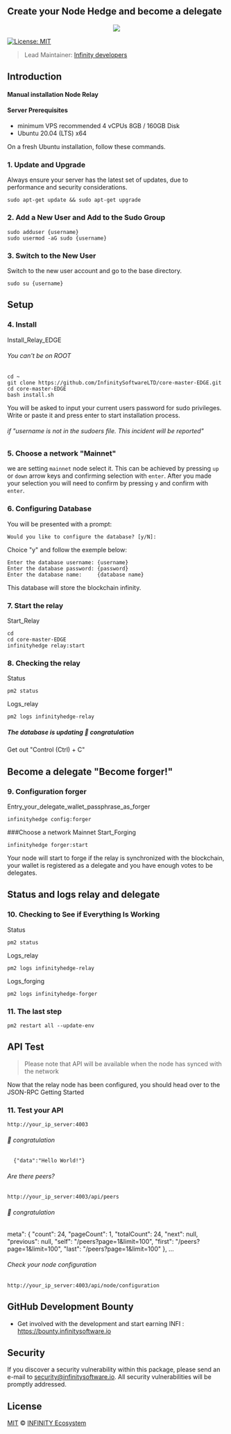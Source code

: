 ## Create your Node Hedge and become a delegate

<p align="center">
    <img src="https://raw.githubusercontent.com/Plusid/core-master/chore/bridgechain-changes/banner.png" />
</p>

[![License: MIT](https://badgen.now.sh/badge/license/MIT/green)](https://opensource.org/licenses/MIT)

> Lead Maintainer: [Infinity developers](https://github.com/Plusid)


## Introduction

#### Manual installation Node Relay

#### Server Prerequisites

- minimum VPS recommended 
        4 vCPUs 8GB / 160GB Disk
- Ubuntu 20.04 (LTS) x64

On a fresh Ubuntu installation, follow these commands.

### 1. Update and Upgrade

Always ensure your server has the latest set of updates, due to performance and security considerations.

```
sudo apt-get update && sudo apt-get upgrade
```

### 2. Add a New User and Add to the Sudo Group

```
sudo adduser {username}
sudo usermod -aG sudo {username}
```



### 3. Switch to the New User

Switch to the new user account and go to the base directory.

```
sudo su {username}
```



## Setup


### 4. Install

Install_Relay_EDGE
###### *You can't be on ROOT*
```
cd ~
git clone https://github.com/InfinitySoftwareLTD/core-master-EDGE.git
cd core-master-EDGE
bash install.sh
```
You will be asked to input your current users password for sudo privileges. Write or paste it and press enter to start installation process.
 
###### if "username is not in the sudoers file.  This incident will be reported"


### 5. Choose a network "Mainnet"

we are setting `mainnet` node select it. This can be achieved by pressing `up` or `down` arrow keys and confirming selection with `enter`.
After you made your selection you will need to confirm by pressing `y` and confirm with `enter`.



### 6. Configuring Database

You will be presented with a prompt:
```
Would you like to configure the database? [y/N]:
```
Choice "y" and follow the exemple below:

```
Enter the database username: {username}
Enter the database password: {password}
Enter the database name:     {database name}
```

This database will store the blockchain infinity.

### 7. Start the relay

Start_Relay
```
cd
cd core-master-EDGE
infinityhedge relay:start
```

### 8. Checking the relay

Status
```
pm2 status
```

Logs_relay
```
pm2 logs infinityhedge-relay
```
##### The database is updating 🎉 congratulation

Get out "Control (Ctrl) + C"


## Become a delegate "Become forger!"


### 9. Configuration forger

Entry_your_delegate_wallet_passphrase_as_forger
```
infinityhedge config:forger
```

###Choose a network
Mainnet
Start_Forging
```
infinityhedge forger:start
```
Your node will start to forge 
if the relay is synchronized with the blockchain, 
your wallet is registered as a delegate and 
you have enough votes to be delegates.


## Status and logs relay and delegate


### 10. Checking to See if Everything Is Working

Status
```
pm2 status
```

Logs_relay
```
pm2 logs infinityhedge-relay
```

Logs_forging
```
pm2 logs infinityhedge-forger
```


### 11. The last step

```
pm2 restart all --update-env
```


## API Test

> Please note that API will be available when the node has synced with the network
> 
Now that the relay node has been configured, you should head over to the JSON-RPC Getting Started


### 11. Test your API  

```
http://your_ip_server:4003
```
######     🎉 congratulation
      {"data":"Hello World!"}

###### Are there peers?
```
http://your_ip_server:4003/api/peers
```
######     🎉 congratulation
meta": {
"count": 24,
"pageCount": 1,
"totalCount": 24,
"next": null,
"previous": null,
"self": "/peers?page=1&limit=100",
"first": "/peers?page=1&limit=100",
"last": "/peers?page=1&limit=100"
},
...

###### Check your node configuration

```
http://your_ip_server:4003/api/node/configuration
```

## GitHub Development Bounty

-   Get involved with the development and start earning INFI : https://bounty.infinitysoftware.io



## Security

If you discover a security vulnerability within this package, please send an e-mail to security@infinitysoftware.io. All security vulnerabilities will be promptly addressed.



## License

[MIT](LICENSE) © [INFINITY Ecosystem](https://infinitysoftware.io)
